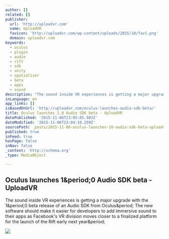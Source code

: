 ```yaml
---
author: []
related: []
publisher:
  url: 'http://uploadvr.com'
  name: UploadVR
  favicon: 'http://uploadvr.com/wp-content/uploads/2015/10/fav1.png'
  domain: uploadvr.com
keywords:
  - oculus
  - plugin
  - audio
  - rift
  - sdk
  - unity
  - spatializer
  - beta
  - apps
  - sound
description: "The sound inside VR experiences is getting a major upgrade with the 1.0 beta release of an Audio SDK from Oculus. The new software should make it easier for developers to add immersive sound to their apps as Facebook's VR division moves closer to a finalized platform for the launch of the Rift early next year."
inLanguage: en
app_links: []
isBasedOnUrl: 'http://uploadvr.com/oculus-launches-audio-sdk-beta/'
title: Oculus launches 1.0 Audio SDK beta - UploadVR
datePublished: '2015-11-06T23:05:05.983Z'
dateModified: '2015-11-06T23:04:10.259Z'
sourcePath: _posts/2015-11-06-oculus-launches-10-audio-sdk-beta-uploadvr.md
published: true
inFeed: true
hasPage: false
inNav: false
_context: 'http://schema.org'
_type: MediaObject

---
```

<article style=""><h1>Oculus launches 1&amp;period;0 Audio SDK beta - UploadVR</h1><p>The sound inside VR experiences is getting a major upgrade with the 1&amp;period;0 beta release of an Audio SDK from Oculus&amp;period; The new software should make it easier for developers to add immersive sound to their apps as Facebook's VR division moves closer to a finalized platform for the launch of the Rift early next year&amp;period;</p><img src="http://uploadvr.com/wp-content/uploads/2015/11/audio.jpg" /></article>